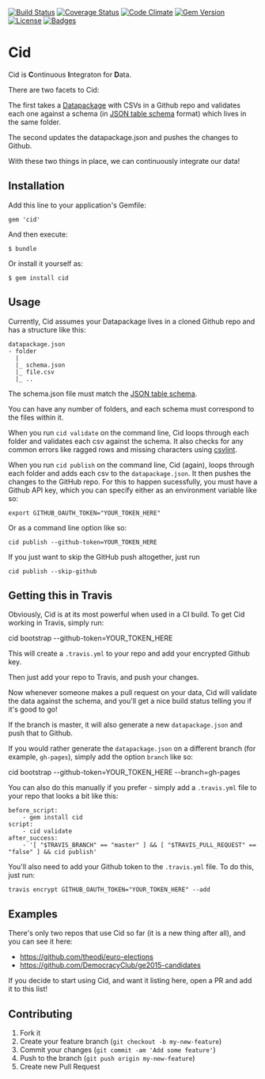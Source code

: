 [![Build Status](https://travis-ci.org/theodi/cid.svg)](https://travis-ci.org/theodi/cid)
[![Coverage Status](http://img.shields.io/coveralls/theodi/cid.svg)](https://coveralls.io/r/theodi/cid)
[![Code Climate](http://img.shields.io/codeclimate/github/theodi/cid.svg)](https://codeclimate.com/github/theodi/cid)
[![Gem Version](http://img.shields.io/gem/v/cid.svg)](https://rubygems.org/gems/cid)
[![License](http://img.shields.io/:license-mit-blue.svg)](http://theodi.mit-license.org)
[![Badges](http://img.shields.io/:badges-6/6-ff6799.svg)](https://github.com/badges/badgerbadgerbadger)

# Cid

Cid is **C**ontinuous **I**ntegraton for **D**ata.

There are two facets to Cid:

The first takes a [Datapackage](http://dataprotocols.org/data-packages/) with CSVs
in a Github repo and validates each one against a schema (in [JSON table schema](http://dataprotocols.org/json-table-schema/) format) which lives in the same folder.

The second updates the datapackage.json and pushes the changes to Github.

With these two things in place, we can continuously integrate our data!

## Installation

Add this line to your application's Gemfile:

    gem 'cid'

And then execute:

    $ bundle

Or install it yourself as:

    $ gem install cid

## Usage

Currently, Cid assumes your Datapackage lives in a cloned Github repo and has a structure like this:

```
datapackage.json
- folder
  |
  |_ schema.json
  |_ file.csv
  |_ ..
```

The schema.json file must match the [JSON table schema](http://dataprotocols.org/json-table-schema/).

You can have any number of folders, and each schema must correspond to the files within it.

When you run `cid validate` on the command line, Cid loops through each folder and validates each csv against the schema. It also checks for any common errors like ragged rows and missing characters using [csvlint](https://github.com/theodi/csvlint.rb).

When you run `cid publish` on the command line, Cid (again), loops through each folder and adds each csv to the `datapackage.json`. It then pushes the changes to the GitHub repo. For this to happen sucessfully, you must have a Github API key, which you can specify either as an environment variable like so:

	export GITHUB_OAUTH_TOKEN="YOUR_TOKEN_HERE"

Or as a command line option like so:

	cid publish --github-token=YOUR_TOKEN_HERE

If you just want to skip the GitHub push altogether, just run

	cid publish --skip-github

## Getting this in Travis

Obviously, Cid is at its most powerful when used in a CI build. To get Cid working in Travis, simply run:

  cid bootstrap --github-token=YOUR_TOKEN_HERE

This will create a `.travis.yml` to your repo and add your encrypted Github key.

Then just add your repo to Travis, and push your changes.

Now whenever someone makes a pull request on your data, Cid will validate the
data against the schema, and you'll get a nice build status telling you if it's good to go!

If the branch is master, it will also generate a new `datapackage.json` and push that to Github.

If you would rather generate the `datapackage.json` on a different branch (for example, `gh-pages`),
simply add the option `branch` like so:

  cid bootstrap --github-token=YOUR_TOKEN_HERE --branch=gh-pages

You can also do this manually if you prefer - simply add a `.travis.yml` file to your repo
that looks a bit like this:

	before_script:
		- gem install cid
	script:
		- cid validate
	after_success:
		- '[ "$TRAVIS_BRANCH" == "master" ] && [ "$TRAVIS_PULL_REQUEST" == "false" ] && cid publish'

You'll also need to add your Github token to the `.travis.yml` file. To do this, just run:

	travis encrypt GITHUB_OAUTH_TOKEN="YOUR_TOKEN_HERE" --add

## Examples

There's only two repos that use Cid so far (it is a new thing after all), and you can see it here:

* https://github.com/theodi/euro-elections
* https://github.com/DemocracyClub/ge2015-candidates

If you decide to start using Cid, and want it listing here, open a PR and add it to this list!

## Contributing

1. Fork it
2. Create your feature branch (`git checkout -b my-new-feature`)
3. Commit your changes (`git commit -am 'Add some feature'`)
4. Push to the branch (`git push origin my-new-feature`)
5. Create new Pull Request
